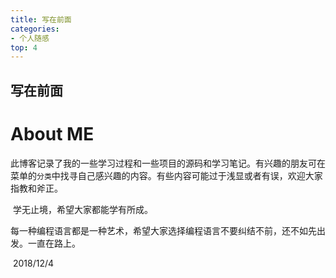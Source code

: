 ```yaml
---
title: 写在前面
categories: 
- 个人随感
top: 4
---
```


## 写在前面

# About  ME

  此博客记录了我的一些学习过程和一些项目的源码和学习笔记。有兴趣的朋友可在菜单的`分类`中找寻自己感兴趣的内容。有些内容可能过于浅显或者有误，欢迎大家指教和斧正。

​    学无止境，希望大家都能学有所成。

​	每一种编程语言都是一种艺术，希望大家选择编程语言不要纠结不前，还不如先出发。一直在路上。

​																							2018/12/4
